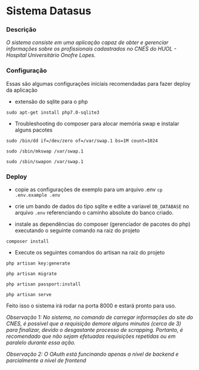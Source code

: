 # Sistema Datasus

### Descrição
*O sistema consiste em uma aplicação capaz de obter e gerenciar informações sobre os profissionais cadastrados no CNES do HUOL - Hospital Universitário Onofre Lopes.*


### Configuração 
Essas são algumas configurações iniciais recomendadas para fazer deploy da aplicação

- extensão do sqlite para o php

`sudo apt-get install php7.0-sqlite3`

- Troubleshooting do composer para alocar memória swap e instalar alguns pacotes

`sudo /bin/dd if=/dev/zero of=/var/swap.1 bs=1M count=1024`

`sudo /sbin/mkswap /var/swap.1`

`sudo /sbin/swapon /var/swap.1`

### Deploy

- copie as configurações de exemplo para um arquivo .env
`cp .env.example .env`

- crie um bando de dados do tipo sqlite e edite a variavel `DB_DATABASE` no arquivo `.env` referenciando o caminho absolute do banco criado.

- instale as dependências do composer (gerenciador de pacotes do php) executando o seguinte comando na raiz do projeto

`composer install`

- Execute os seguintes comandos do artisan na raiz do projeto

`php artisan key:generate`

`php artisan migrate`

`php artisan passport:install`

`php artisan serve`


Feito isso o sistema irá rodar na porta 8000 e estará pronto para uso.

 *Observação 1: No sistema, no comando de carregar informações do site do CNES, é possível que a requisição demore alguns minutos (cerca de 3) para finalizar, devido o desgastante processo de scrapping. Portanto, é recomendado que não sejam efetuadas requisições repetidas ou em paralelo durante essa ação.*
 
 *Observação 2: O OAuth está funcinando apenas a nível de backend e parcialmente a nível de frontend*
